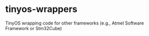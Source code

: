 # tinyos-wrappers
TinyOS wrapping code for other frameworks (e.g., Atmel Software Framework or Stm32Cube)
